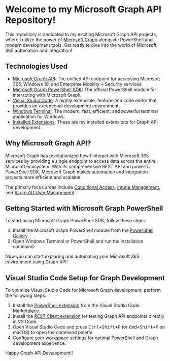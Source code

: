 <h1>Welcome to my Microsoft Graph API Repository!</h1>

<p>This repository is dedicated to my exciting Microsoft Graph API projects, where I utilize the power of <a href="https://docs.microsoft.com/en-us/graph/">Microsoft Graph</a> alongside PowerShell and modern development tools. Get ready to dive into the world of Microsoft 365 automation and integration!</p>

<h2>Technologies Used</h2>

<ul>
  <li><a href="https://docs.microsoft.com/en-us/graph/">Microsoft Graph API</a>: The unified API endpoint for accessing Microsoft 365, Windows 10, and Enterprise Mobility + Security services.</li>
  <li><a href="https://docs.microsoft.com/en-us/powershell/microsoftgraph/">Microsoft Graph PowerShell SDK</a>: The official PowerShell module for interacting with Microsoft Graph.</li>
  <li><a href="https://code.visualstudio.com/">Visual Studio Code</a>: A highly extensible, feature-rich code editor that provides an exceptional development environment.</li>
  <li><a href="https://aka.ms/terminal">Windows Terminal</a>: The modern, fast, efficient, and powerful terminal application for Windows.</li>
  <li><a href="https://github.com/Cavanite/main/blob/main/.vscode/VScode-Extensions.ps1">Installed Extensions</a>: These are my installed extensions for Graph API development.</li>
</ul>

<h2>Why Microsoft Graph API?</h2>

<p>Microsoft Graph has revolutionized how I interact with Microsoft 365 services by providing a single endpoint to access data across the entire Microsoft ecosystem. With its comprehensive REST API and powerful PowerShell SDK, Microsoft Graph makes automation and integration projects more efficient and scalable.</p>
<p>The primary focus areas include <a href="https://docs.microsoft.com/en-us/graph/api/resources/conditionalaccesspolicy?view=graph-rest-1.0">Conditional Access</a>, <a href="https://docs.microsoft.com/en-us/graph/api/resources/intune-graph-overview?view=graph-rest-1.0">Intune Management</a>, and <a href="https://docs.microsoft.com/en-us/graph/api/resources/user?view=graph-rest-1.0">Azure AD User Management</a>.</p>

<h2>Getting Started with Microsoft Graph PowerShell</h2>

<p>To start using Microsoft Graph PowerShell SDK, follow these steps:</p>

<ol>
  <li>Install the Microsoft Graph PowerShell module from the <a href="https://www.powershellgallery.com/packages/Microsoft.Graph">PowerShell Gallery</a>.</li>
  <li>Open Windows Terminal or PowerShell and run the installation command:</li>
</ol>


</code></pre>

<p>Now you can start exploring and automating your Microsoft 365 environment using Graph API!</p>

<h2>Visual Studio Code Setup for Graph Development</h2>

<p>To optimize Visual Studio Code for Microsoft Graph development, perform the following steps:</p>

<ol>
  <li>Install the <a href="https://marketplace.visualstudio.com/items?itemName=ms-vscode.PowerShell">PowerShell extension</a> from the Visual Studio Code Marketplace.</li>
  <li>Install the <a href="https://marketplace.visualstudio.com/items?itemName=humao.rest-client">REST Client extension</a> for testing Graph API endpoints directly in VS Code.</li>
  <li>Open Visual Studio Code and press <kbd>Ctrl+Shift+P</kbd> (or <kbd>Cmd+Shift+P</kbd> on macOS) to open the command palette.</li>
  <li>Configure your workspace settings for optimal PowerShell and Graph development experience.</li>
</ol>

<p>Happy Graph API Development!!</p>